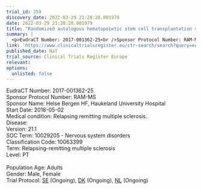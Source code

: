 ```yaml
---
trial_id: 259
discovery_date: 2022-03-29 21:28:28.001979
date: 2022-03-29 21:28:28.001979
title: "Randomized autologous hematopoietic stem cell transplantation versus alemtuzumab, cladribine or ocrelizumab for patients with relapsing remitting Multiple Sclerosis"
summary: |
  <p>EudraCT Number: 2017-001362-25<br />Sponsor Protocol Number: RAM-MS<br />Sponsor Name: Helse Bergen HF, Haukeland University Hospital<br />Start Date: 2018-05-02<br />Medical condition: Relapsing remitting multiple sclerosis.<br />Disease: <br />Version: 21.1<br />SOC Term: 10029205 - Nervous system disorders<br />Classification Code: 10063399<br />Term: Relapsing-remitting multiple sclerosis<br />Level: PT<br /><br />Population Age: Adults<br />Gender: Male, Female<br />Trial Protocol: <a href="https://www.clinicaltrialsregister.eu/ctr-search/trial/2017-001362-25/SE">SE</a> (Ongoing), <a href="https://www.clinicaltrialsregister.eu/ctr-search/trial/2017-001362-25/DK">DK</a> (Ongoing), <a href="https://www.clinicaltrialsregister.eu/ctr-search/trial/2017-001362-25/NL">NL</a> (Ongoing)</p>
link: 'https://www.clinicaltrialsregister.eu/ctr-search/search?query=eudract_number:2017-001362-25'
published_date: NaT
trial_source: Clinical Trials Register Europe
relevant: 
options:
  unlisted: false
---
```

<p>EudraCT Number: 2017-001362-25<br />Sponsor Protocol Number: RAM-MS<br />Sponsor Name: Helse Bergen HF, Haukeland University Hospital<br />Start Date: 2018-05-02<br />Medical condition: Relapsing remitting multiple sclerosis.<br />Disease: <br />Version: 21.1<br />SOC Term: 10029205 - Nervous system disorders<br />Classification Code: 10063399<br />Term: Relapsing-remitting multiple sclerosis<br />Level: PT<br /><br />Population Age: Adults<br />Gender: Male, Female<br />Trial Protocol: <a href="https://www.clinicaltrialsregister.eu/ctr-search/trial/2017-001362-25/SE">SE</a> (Ongoing), <a href="https://www.clinicaltrialsregister.eu/ctr-search/trial/2017-001362-25/DK">DK</a> (Ongoing), <a href="https://www.clinicaltrialsregister.eu/ctr-search/trial/2017-001362-25/NL">NL</a> (Ongoing)</p>